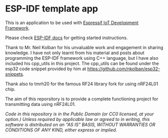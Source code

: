ESP-IDF template app
====================

This is an application to be used with [Espressif IoT Development Framework](https://github.com/espressif/esp-idf).

Please check [ESP-IDF docs](https://docs.espressif.com/projects/esp-idf/en/latest/get-started/index.html) for getting started instructions.

Thank to Mr. Neil Kolban for his unvaluable work and engagement in sharing knowledge.
I have not only learnt from his material and posts about programming the ESP-IDF framework using C++ language, but I have also included his cpp_utils in this project.
The cpp_utils can be found under the esp32 code snippet provided by him at https://github.com/nkolban/esp32-snippets.

Thank also to tmrh20 for the famous RF24 library fork for using nRF24L01 chip.

The aim of this reporsitory is to provide a complete functioning project for transmitting data using nRF24L01.

*Code in this repository is in the Public Domain (or CC0 licensed, at your option.)
Unless required by applicable law or agreed to in writing, this
software is distributed on an "AS IS" BASIS, WITHOUT WARRANTIES OR
CONDITIONS OF ANY KIND, either express or implied.*
